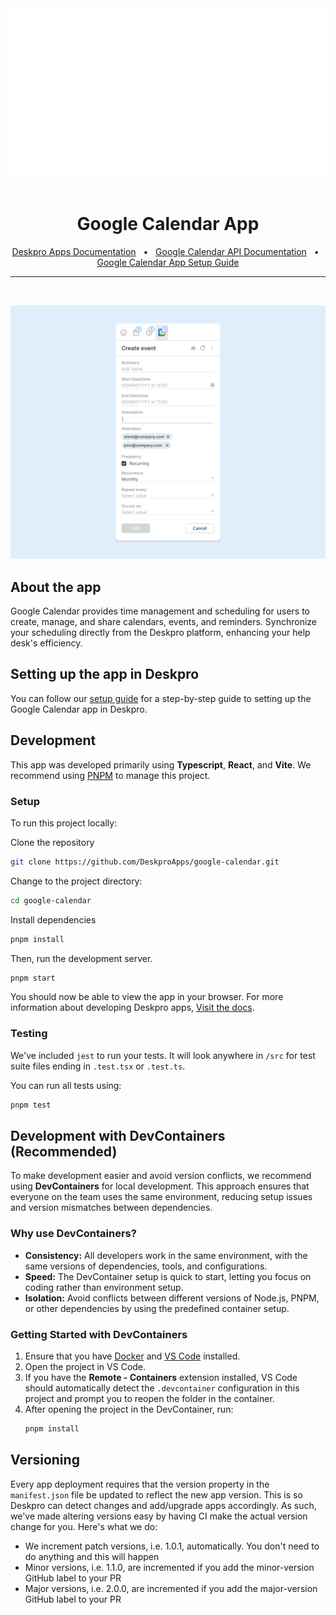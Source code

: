 <div align="center">
<img src="readme.svg">
</div>

<div align="center">
  <br />
  <h1>Google Calendar App</h1>
  <a href="https://support.deskpro.com/ga/guides/developers/anatomy-of-an-app" target="_blank">Deskpro Apps Documentation</a>
  <span>&nbsp;&nbsp;•&nbsp;&nbsp;</span>
  <a href="https://developers.google.com/workspace/calendar/api/guides/overview" target="_blank">Google Calendar API Documentation</a>
  <span>&nbsp;&nbsp;•&nbsp;&nbsp;</span>
  <a href="./SETUP.md" target="_blank">Google Calendar App Setup Guide</a>
  <br />
  <hr />
  <br />
</div>

![Screenshot of the Google Calendar App](./docs/readme/app-screenshot.png)

## **About the app**
Google Calendar provides time management and scheduling for users to create, manage, and share calendars, events, and reminders.
Synchronize your scheduling directly from the Deskpro platform, enhancing your help desk's efficiency.

## **Setting up the app in Deskpro**
You can follow our [setup guide](./SETUP.md) for a step-by-step guide to setting up the Google Calendar app in Deskpro.


## **Development**
This app was developed primarily using **Typescript**, **React**, and **Vite**.
We recommend using [PNPM](https://pnpm.io/) to manage this project.

### **Setup**
To run this project locally:

Clone the repository
 ```bash
 git clone https://github.com/DeskproApps/google-calendar.git
   ```
Change to the project directory:

```bash
cd google-calendar
 ```

Install dependencies
```bash
pnpm install
```

Then, run the development server.

```bash
pnpm start
```

You should now be able to view the app in your browser. For more information about developing Deskpro apps, [Visit the docs](https://support.deskpro.com/ga/guides/developers/anatomy-of-an-app).

### **Testing**
We've included `jest` to run your tests. It will look anywhere in `/src` for test suite files ending in `.test.tsx` or `.test.ts`.

You can run all tests using:

```bash
pnpm test
```

## **Development with DevContainers (Recommended)**

To make development easier and avoid version conflicts, we recommend using **DevContainers** for local development. This approach ensures that everyone on the team uses the same environment, reducing setup issues and version mismatches between dependencies.

### **Why use DevContainers?**
- **Consistency:** All developers work in the same environment, with the same versions of dependencies, tools, and configurations.
- **Speed:** The DevContainer setup is quick to start, letting you focus on coding rather than environment setup.
- **Isolation:** Avoid conflicts between different versions of Node.js, PNPM, or other dependencies by using the predefined container setup.

### **Getting Started with DevContainers**
1. Ensure that you have [Docker](https://www.docker.com/get-started) and [VS Code](https://code.visualstudio.com/) installed.
2. Open the project in VS Code.
3. If you have the **Remote - Containers** extension installed, VS Code should automatically detect the `.devcontainer` configuration in this project and prompt you to reopen the folder in the container.
4. After opening the project in the DevContainer, run:
   ```bash
   pnpm install

## **Versioning**
Every app deployment requires that the version property in the `manifest.json` file be updated to reflect the new app version. This is so Deskpro can detect changes and add/upgrade apps accordingly. As such, we've made altering versions easy by having CI make the actual version change for you. Here's what we do:

* We increment patch versions, i.e. 1.0.1, automatically. You don't need to do anything and this will happen
* Minor versions, i.e. 1.1.0, are incremented if you add the minor-version GitHub label to your PR
* Major versions, i.e. 2.0.0, are incremented if you add the major-version GitHub label to your PR